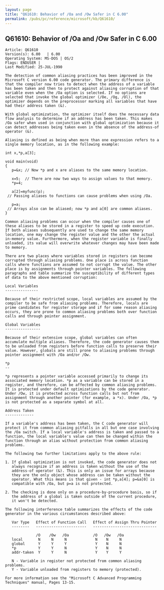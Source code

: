 ```yaml
---
layout: page
title: "Q61610: Behavior of /Oa and /Ow Safer in C 6.00"
permalink: /pubs/pc/reference/microsoft/kb/Q61610/
---
```


## Q61610: Behavior of /Oa and /Ow Safer in C 6.00

	Article: Q61610
	Version(s): 6.00   | 6.00
	Operating System: MS-DOS | OS/2
	Flags: ENDUSER |
	Last Modified: 25-JUL-1990
	
	The detection of common aliasing practices has been improved in the
	Microsoft C version 6.00 code generator. The primary difference is
	that the compiler now tries to detect when the address of a variable
	has been taken and then to protect against aliasing corruption of that
	variable even when the /Oa option is selected. If no options are
	selected that invoke the global optimizer (/Oe, /Og, /Ol), the
	optimizer depends on the preprocessor marking all variables that have
	had their address taken (&).
	
	With global optimization, the optimizer itself does the necessary data
	flow analysis to determine if an address has been taken. This makes
	/Oa safer when used in conjunction with global optimization because it
	can detect addresses being taken even in the absence of the address-of
	operator (&).
	
	Aliasing is defined as being when more than one expression refers to a
	single memory location, as in the following example:
	
	int x,*p,a[3];
	
	void main(void)
	{
	   p=&x; // Now *p and x are aliases to the same memory location.
	
	   x=5;  // There are now two ways to assign values to that memory.
	   *p=4;
	
	   a[2]=myfunc(p);
	 // Passing aliases to functions can cause problems when using /Oa.
	
	   p=a;
	 // Arrays also can be aliased; now *p and a[0] are common aliases.
	}
	
	Common aliasing problems can occur when the compiler causes one of
	these aliases to be stored in a register to speed up code execution.
	If both aliases subsequently are used to change the same memory
	location, one may change the register value and the other the actual
	in-memory value. Furthermore, when the register variable is finally
	unloaded, its value will overwrite whatever changes may have been made
	to memory.
	
	There are two places where variables stored in registers can become
	corrupted through aliasing problems. One place is across function
	calls where functions are assumed to not corrupt the value. The other
	place is by assignments through pointer variables. The following
	paragraphs and table summarize the susceptibility of different types
	of data to the above mentioned corruption:
	
	Local Variables
	---------------
	
	Because of their restricted scope, local variables are assumed by the
	compiler to be safe from aliasing problems. Therefore, locals are
	prime candidates for register storage and if for some reason aliasing
	occurs, they are prone to common aliasing problems both over function
	calls and through pointer assignment.
	
	Global Variables
	----------------
	
	Because of their extensive scope, global variables can often
	accumulate multiple aliases. Therefore, the code generator causes them
	to be unloaded from registers before function calls to preserve their
	value. However, globals are still prone to aliasing problems through
	pointer assignment with /Oa and/or /Ow.
	
	*p
	--
	
	*p represents a pointer variable accessed primarily to change its
	associated memory location. *p as a variable can be stored in a
	register, and therefore, can be affected by common aliasing problems.
	It is protected under default optimizations by the code generator.
	Under /Ow, it is protected across function calls but not from
	assignment through another pointer (for example, a *x). Under /Oa, *p
	is not protected as a separate symbol at all.
	
	Address Taken
	-------------
	
	If a variable's address has been taken, the C code generator will
	protect it from common aliasing pitfalls in all but one case involving
	the /Oa switch. If a local variable's address is taken and passed to a
	function, the local variable's value can then be changed within the
	function through an alias without protection from common aliasing
	problems.
	
	The following two further limitations apply to the above rule:
	
	1. If global optimization is not invoked, the code generator does not
	   always recognize if an address is taken without the use of the
	   address-of operator (&). This is only an issue for arrays because
	   they are the only object whose address can be taken without the
	   operator. What this means is that given - int *p,a[4]; p=&a[0] is
	   compatible with /Oa, but p=a is not protected.
	
	2. The checking is done only on a procedure-by-procedure basis, so if
	   the address of a global is taken outside of the current procedure,
	   it won't be detected.
	
	The following interference table summarizes the effects of the code
	generator in the various circumstances described above:
	
	   Var Type   Effect of Function Call   Effect of Assign Thru Pointer
	   --------   -----------------------   -----------------------------
	
	              /O    /Ow   /Oa           /O   /Ow   /Oa
	   local       N     N     N             N    N     N
	   global      Y     Y     Y             Y    N     N
	   *p          Y     Y     N             Y    N     N
	   addr-taken  Y     Y     N             Y    Y     Y
	
	   N - Variable in register not protected from common aliasing problems.
	   Y - Variable unloaded from registers to memory (protected).
	
	For more information see the "Microsoft C Advanced Programming
	Techniques" manual, Pages 13-15.
